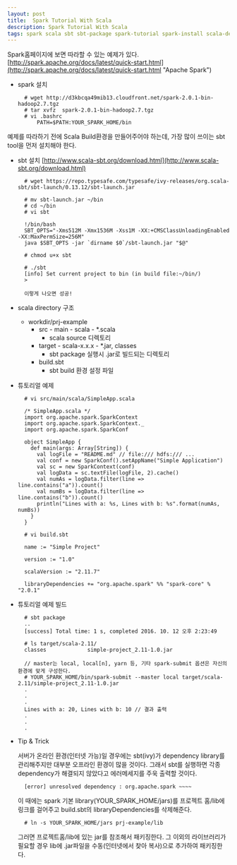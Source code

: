 ```yaml
---	
layout: post
title:  Spark Tutorial With Scala
description: Spark Tutorial With Scala
tags: spark scala sbt sbt-package spark-tutorial spark-install scala-dependency
---	
```


Spark홈페이지에 보면 따라할 수 있는 예제가 있다.
[http://spark.apache.org/docs/latest/quick-start.html](http://spark.apache.org/docs/latest/quick-start.html "Apache Spark")  

- spark 설치

		# wget http://d3kbcqa49mib13.cloudfront.net/spark-2.0.1-bin-hadoop2.7.tgz
		# tar xvfz  spark-2.0.1-bin-hadoop2.7.tgz
		# vi .bashrc
			PATH=$PATH:YOUR_SPARK_HOME/bin


예제를 따라하기 전에 Scala Build환경을 만들어주어야 하는데, 가장 많이 쓰이는 sbt tool을 먼저 설치해야 한다.

- sbt 설치 [http://www.scala-sbt.org/download.html](http://www.scala-sbt.org/download.html)


		# wget https://repo.typesafe.com/typesafe/ivy-releases/org.scala-sbt/sbt-launch/0.13.12/sbt-launch.jar

		# mv sbt-launch.jar ~/bin
		# cd ~/bin
		# vi sbt

		!/bin/bash
		SBT_OPTS="-Xms512M -Xmx1536M -Xss1M -XX:+CMSClassUnloadingEnabled -XX:MaxPermSize=256M"
		java $SBT_OPTS -jar `dirname $0`/sbt-launch.jar "$@"

		# chmod u+x sbt 

		# ./sbt
		[info] Set current project to bin (in build file:~/bin/)
		> 
		
		이렇게 나오면 성공!


- scala directory 구조
	
	- workdir/prj-example
		+ src - main - scala - *.scala            
			* scala source 디렉토리
		+ target - scala-x.x.x - *.jar, classes
			* sbt package 실행시 .jar로 빌드되는 디렉토리
		+ build.sbt
			* sbt build 환경 설정 파일

- 튜토리얼 예제 

		# vi src/main/scala/SimpleApp.scala

		/* SimpleApp.scala */
		import org.apache.spark.SparkContext
		import org.apache.spark.SparkContext._
		import org.apache.spark.SparkConf

		object SimpleApp {
		  def main(args: Array[String]) {
		    val logFile = "README.md" // file:/// hdfs:/// ...
		    val conf = new SparkConf().setAppName("Simple Application")
		    val sc = new SparkContext(conf)
		    val logData = sc.textFile(logFile, 2).cache()
		    val numAs = logData.filter(line => line.contains("a")).count()
		    val numBs = logData.filter(line => line.contains("b")).count()
		    println("Lines with a: %s, Lines with b: %s".format(numAs, numBs))
		  }
		}

		# vi build.sbt

		name := "Simple Project"

		version := "1.0"

		scalaVersion := "2.11.7"

		libraryDependencies += "org.apache.spark" %% "spark-core" % "2.0.1"

- 튜토리얼 예제 빌드

		# sbt package
		..
		[success] Total time: 1 s, completed 2016. 10. 12 오후 2:23:49

		# ls target/scala-2.11/
		classes				simple-project_2.11-1.0.jar

		// master는 local, local[n], yarn 등, 기타 spark-submit 옵션은 자신의 환경에 맞게 구성한다.
		# YOUR_SPARK_HOME/bin/spark-submit --master local target/scala-2.11/simple-project_2.11-1.0.jar
		.
		.
		.
		Lines with a: 20, Lines with b: 10 // 결과 출력
		.
		.
		.


- Tip & Trick
	
	서버가 온라인 환경(인터넷 가능)일 경우에는 sbt(ivy)가 dependency library를 관리해주지만 대부분 오프라인 환경이 많을 것이다. 
	그래서 sbt를 실행하면 각종 dependency가 해결되지 않았다고 에러메세지를 주욱 출력할 것이다.

		[error] unresolved dependency : org.apache.spark ~~~~

	이 때에는 spark 기본 library(YOUR_SPARK_HOME/jars)를 프로젝트 홈/lib에 링크를 걸어주고 build.sbt의 libraryDependencies를 삭제해준다.

		# ln -s YOUR_SPARK_HOME/jars prj-example/lib
	그러면 프로젝트홈/lib에 있는 jar를 참조해서 패키징한다. 
	그 이외의 라이브러리가 필요할 경우 lib에 .jar파일을 수동(인터넷에서 찾아 복사)으로 추가하여 패키징한다.

